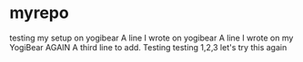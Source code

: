 # myrepo
testing my setup on yogibear
A line I wrote on yogibear
A line I wrote on my YogiBear AGAIN
A third line to add.
Testing testing 1,2,3
let's try this again
